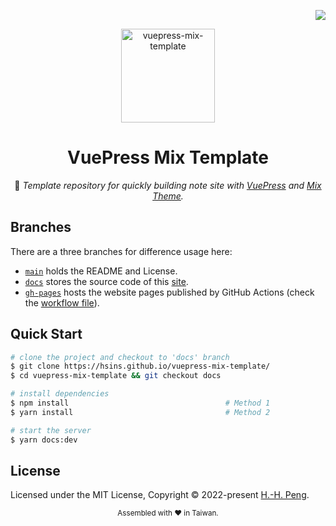 <!-- badges -->
<div align="right">

  [![](https://img.shields.io/github/license/Hsins/vuepress-mix-template.svg?style=flat-square)](./LICENSE)

</div>

<!-- logo, title and description -->
<div align="center">

  <img src="https://i.imgur.com/OaL3Chg.png" alt="vuepress-mix-template" height="150px">

# VuePress Mix Template

🍪 _Template repository for quickly building note site with [VuePress](https://v2.vuepress.vuejs.org/) and [Mix Theme](https://github.com/gavinliu6/vuepress-theme-mix)._

<!-- Badges -->

</div>

## Branches

There are a three branches for difference usage here:

- [`main`](https://github.com/Hsins/vuepress-mix-template/tree/main) holds the README and License.
- [`docs`](https://github.com/Hsins/vuepress-mix-template/tree/docs) stores the source code of this [site](https://hsins.github.io/vuepress-mix-template/).
- [`gh-pages`](https://github.com/Hsins/vuepress-mix-template/tree/gh-pages) hosts the website pages published by GitHub Actions (check the [workflow file](https://github.com/Hsins/vuepress-mix-template/blob/docs/.github/workflows/site-deployment.yml)).

## Quick Start

```bash
# clone the project and checkout to 'docs' branch
$ git clone https://hsins.github.io/vuepress-mix-template/
$ cd vuepress-mix-template && git checkout docs

# install dependencies
$ npm install                                   # Method 1
$ yarn install                                  # Method 2

# start the server
$ yarn docs:dev
```

## License

Licensed under the MIT License, Copyright © 2022-present [H.-H. Peng](https://github.com/Hsins).

<div align="center">
  <sub>Assembled with ❤️ in Taiwan.</sub>
</div>
